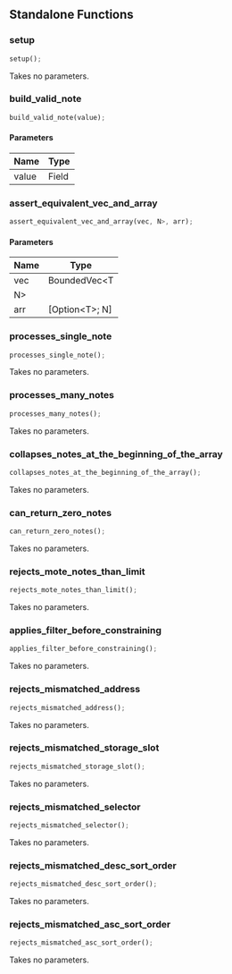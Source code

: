 ## Standalone Functions

### setup

```rust
setup();
```

Takes no parameters.

### build_valid_note

```rust
build_valid_note(value);
```

#### Parameters
| Name | Type |
| --- | --- |
| value | Field |

### assert_equivalent_vec_and_array

```rust
assert_equivalent_vec_and_array(vec, N>, arr);
```

#### Parameters
| Name | Type |
| --- | --- |
| vec | BoundedVec&lt;T |
| N&gt; |  |
| arr | [Option&lt;T&gt;; N] |

### processes_single_note

```rust
processes_single_note();
```

Takes no parameters.

### processes_many_notes

```rust
processes_many_notes();
```

Takes no parameters.

### collapses_notes_at_the_beginning_of_the_array

```rust
collapses_notes_at_the_beginning_of_the_array();
```

Takes no parameters.

### can_return_zero_notes

```rust
can_return_zero_notes();
```

Takes no parameters.

### rejects_mote_notes_than_limit

```rust
rejects_mote_notes_than_limit();
```

Takes no parameters.

### applies_filter_before_constraining

```rust
applies_filter_before_constraining();
```

Takes no parameters.

### rejects_mismatched_address

```rust
rejects_mismatched_address();
```

Takes no parameters.

### rejects_mismatched_storage_slot

```rust
rejects_mismatched_storage_slot();
```

Takes no parameters.

### rejects_mismatched_selector

```rust
rejects_mismatched_selector();
```

Takes no parameters.

### rejects_mismatched_desc_sort_order

```rust
rejects_mismatched_desc_sort_order();
```

Takes no parameters.

### rejects_mismatched_asc_sort_order

```rust
rejects_mismatched_asc_sort_order();
```

Takes no parameters.

